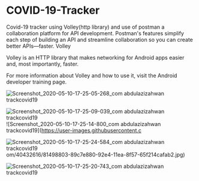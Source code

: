 # COVID-19-Tracker
Covid-19 tracker using Volley(http library) and 
use of postman a collaboration platform for API development. Postman's features simplify each step of building an API and streamline collaboration so you can create better APIs—faster.
Volley

Volley is an HTTP library that makes networking for Android apps easier and, most importantly, faster.

For more information about Volley and how to use it, visit the Android developer training page.



![Screenshot_2020-05-10-17-25-05-268_com abdulazizahwan trackcovid19](https://user-images.githubusercontent.com/40432616/81498798-83d20780-92e4-11ea-871d-aeb3597c3366.jpg)


![Screenshot_2020-05-10-17-25-09-039_com abdulazizahwan trackcovid19](https://user-images.githubusercontent.com/40432616/81498802-87658e80-92e4-11ea-8f25-00b6df18ebee.jpg)
![Screenshot_2020-05-10-17-25-14-800_com abdulazizahwan trackcovid19](https://user-images.githubusercontent.c

![Screenshot_2020-05-10-17-25-24-584_com abdulazizahwan trackcovid19](https://user-images.githubusercontent.com/40432616/81498807-90566000-92e4-11ea-9a74-a9723425e033.jpg)
om/40432616/81498803-89c7e880-92e4-11ea-8f57-65f214cafab2.jpg)

![Screenshot_2020-05-10-17-25-20-743_com abdulazizahwan trackcovid19](https://user-images.githubusercontent.com/40432616/81498805-8d5b6f80-92e4-11ea-909a-6b2700d3fe08.jpg)
